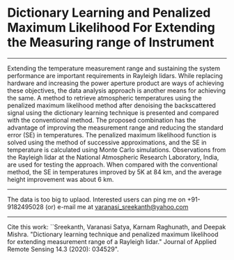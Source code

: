 # Dictionary Learning and Penalized Maximum Likelihood For Extending the Measuring range of Instrument
--------------------------------------------------------------------------------------------------------
Extending the temperature measurement range and sustaining the system performance
are important requirements in Rayleigh lidars. While replacing hardware and increasing
the power aperture product are ways of achieving these objectives, the data analysis approach
is another means for achieving the same. A method to retrieve atmospheric temperatures using
the penalized maximum likelihood method after denoising the backscattered signal using the
dictionary learning technique is presented and compared with the conventional method. The
proposed combination has the advantage of improving the measurement range and reducing
the standard error (SE) in temperatures. The penalized maximum likelihood function is solved
using the method of successive approximations, and the SE in temperature is calculated using
Monte Carlo simulations. Observations from the Rayleigh lidar at the National Atmospheric
Research Laboratory, India, are used for testing the approach. When compared with the conventional
method, the SE in temperatures improved by 5K at 84 km, and the average height improvement
was about 6 km.

----------------------------------------------------------------------------------------------
The data is too big to uplaod. Interested users can ping me on +91-9182495028 (or) e-mail me at varanasi_sreekanth@yahoo.com 

-----------------------------------------------------------------------------------------------
Cite this work: ``Sreekanth, Varanasi Satya, Karnam Raghunath, and Deepak Mishra. "Dictionary learning technique and penalized maximum likelihood for extending measurement range of a Rayleigh lidar." Journal of Applied Remote Sensing 14.3 (2020): 034529".


